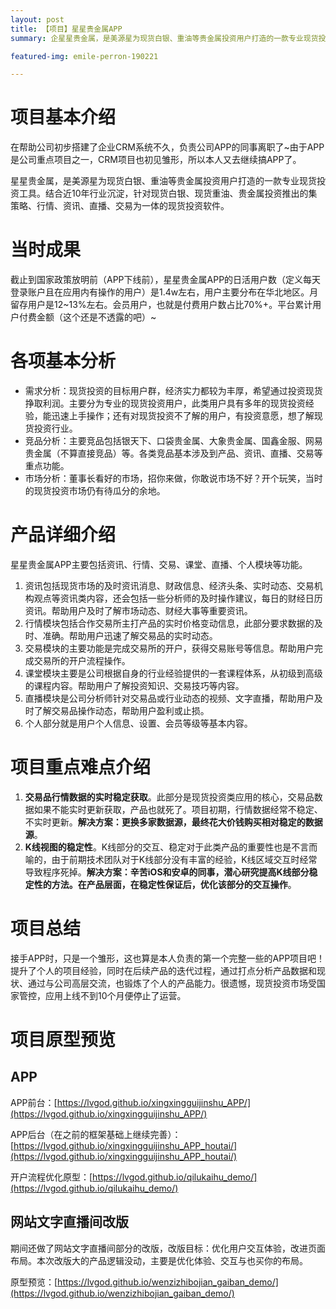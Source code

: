 ```yaml
---
layout: post
title: 【项目】星星贵金属APP
summary: 企星星贵金属，是美源星为现货白银、重油等贵金属投资用户打造的一款专业现货投资工具。结合近10年行业沉淀，针对现货白银、现货重油、贵金属投资推出的集策略、行情、资讯、直播、交易为一体的现货投资软件。。

featured-img: emile-perron-190221

---
```


# 项目基本介绍 #

在帮助公司初步搭建了企业CRM系统不久，负责公司APP的同事离职了~由于APP是公司重点项目之一，CRM项目也初见雏形，所以本人又去继续搞APP了。

星星贵金属，是美源星为现货白银、重油等贵金属投资用户打造的一款专业现货投资工具。结合近10年行业沉淀，针对现货白银、现货重油、贵金属投资推出的集策略、行情、资讯、直播、交易为一体的现货投资软件。

# 当时成果 #

截止到国家政策放明前（APP下线前），星星贵金属APP的日活用户数（定义每天登录账户且在应用内有操作的用户）是1.4w左右，用户主要分布在华北地区。月留存用户是12~13%左右。会员用户，也就是付费用户数占比70%+。平台累计用户付费金额（这个还是不透露的吧）~


# 各项基本分析 #

- 需求分析：现货投资的目标用户群，经济实力都较为丰厚，希望通过投资现货挣取利润。主要分为专业的现货投资用户，此类用户具有多年的现货投资经验，能迅速上手操作；还有对现货投资不了解的用户，有投资意愿，想了解现货投资行业。
- 竞品分析：主要竞品包括银天下、口袋贵金属、大象贵金属、国鑫金服、网易贵金属（不算直接竞品）等。各类竞品基本涉及到产品、资讯、直播、交易等重点功能。
- 市场分析：董事长看好的市场，招你来做，你敢说市场不好？开个玩笑，当时的现货投资市场仍有待瓜分的余地。

# 产品详细介绍 #

星星贵金属APP主要包括资讯、行情、交易、课堂、直播、个人模块等功能。

1. 资讯包括现货市场的及时资讯消息、财政信息、经济头条、实时动态、交易机构观点等资讯类内容，还会包括一些分析师的及时操作建议，每日的财经日历资讯。帮助用户及时了解市场动态、财经大事等重要资讯。
2. 行情模块包括合作交易所主打产品的实时价格变动信息，此部分要求数据的及时、准确。帮助用户迅速了解交易品的实时动态。
3. 交易模块的主要功能是完成交易所的开户，获得交易账号等信息。帮助用户完成交易所的开户流程操作。
4. 课堂模块主要是公司根据自身的行业经验提供的一套课程体系，从初级到高级的课程内容。帮助用户了解投资知识、交易技巧等内容。
5. 直播模块是公司分析师针对交易品或行业动态的视频、文字直播，帮助用户及时了解交易品操作动态，帮助用户盈利或止损。
6. 个人部分就是用户个人信息、设置、会员等级等基本内容。

# 项目重点难点介绍 #

1. **交易品行情数据的实时稳定获取**。此部分是现货投资类应用的核心，交易品数据如果不能实时更新获取，产品也就死了。项目初期，行情数据经常不稳定、不实时更新。**解决方案：更换多家数据源，最终花大价钱购买相对稳定的数据源**。
1. **K线视图的稳定性**。K线部分的交互、稳定对于此类产品的重要性也是不言而喻的，由于前期技术团队对于K线部分没有丰富的经验，K线区域交互时经常导致程序死掉。**解决方案：辛苦iOS和安卓的同事，潜心研究提高K线部分稳定性的方法。在产品层面，在稳定性保证后，优化该部分的交互操作**。

# 项目总结 #

接手APP时，只是一个雏形，这也算是本人负责的第一个完整一些的APP项目吧！提升了个人的项目经验，同时在后续产品的迭代过程，通过打点分析产品数据和现状、通过与公司高层交流，也锻炼了个人的产品能力。很遗憾，现货投资市场受国家管控，应用上线不到10个月便停止了运营。

# 项目原型预览 #

## APP ##

APP前台：[https://lvgod.github.io/xingxingguijinshu_APP/](https://lvgod.github.io/xingxingguijinshu_APP/)

APP后台（在之前的框架基础上继续完善）：[https://lvgod.github.io/xingxingguijinshu_APP_houtai/](https://lvgod.github.io/xingxingguijinshu_APP_houtai/)

开户流程优化原型：[https://lvgod.github.io/qilukaihu_demo/](https://lvgod.github.io/qilukaihu_demo/)


## 网站文字直播间改版 ##

期间还做了网站文字直播间部分的改版，改版目标：优化用户交互体验，改进页面布局。本次改版大的产品逻辑没动，主要是优化体验、交互与也买你的布局。

原型预览：[https://lvgod.github.io/wenzizhibojian_gaiban_demo/](https://lvgod.github.io/wenzizhibojian_gaiban_demo/)






